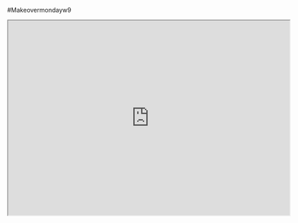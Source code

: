 #Makeovermondayw9

<iframe seamless src="https://public.tableau.com/views/seats_held_by_women_in_national_parliaments/Dashboard1?:language=es&:display_count=y&publish=yes&:origin=viz_share_link&:showVizHome=no&:embed=yes&:display_count=yes" width = '650' height = '450' scrolling='yes' ></iframe>    


